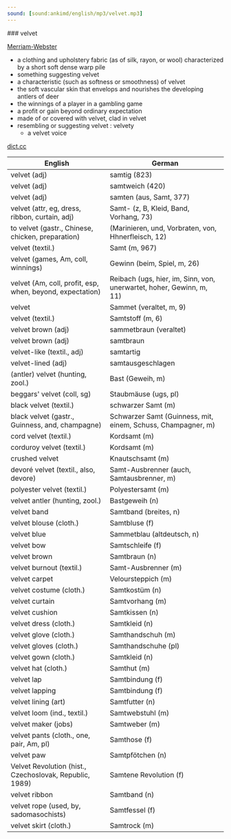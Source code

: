 ```yaml
---
sound: [sound:ankimd/english/mp3/velvet.mp3]
---
```


\### velvet

[Merriam-Webster](https://www.merriam-webster.com/dictionary/velvet)

- a clothing and upholstery fabric (as of silk, rayon, or wool) characterized by a short soft dense warp pile
- something suggesting velvet
- a characteristic (such as softness or smoothness) of velvet
- the soft vascular skin that envelops and nourishes the developing antlers of deer
- the winnings of a player in a gambling game
- a profit or gain beyond ordinary expectation
- made of or covered with velvet, clad in velvet
- resembling or suggesting velvet : velvety
    - a velvet voice

[dict.cc](https://www.dict.cc/velvet)

| English        | German       |
| -------------- | ------------ |
| velvet (adj) | samtig (823) |
| velvet (adj) | samtweich (420) |
| velvet (adj) | samten (aus, Samt, 377) |
| velvet (attr, eg, dress, ribbon, curtain, adj) | Samt- (z, B, Kleid, Band, Vorhang, 73) |
| to velvet (gastr., Chinese, chicken, preparation) |  (Marinieren, und, Vorbraten, von, Hhnerfleisch, 12) |
| velvet (textil.) | Samt (m, 967) |
| velvet (games, Am, coll, winnings) | Gewinn (beim, Spiel, m, 26) |
| velvet (Am, coll, profit, esp, when, beyond, expectation) | Reibach (ugs, hier, im, Sinn, von, unerwartet, hoher, Gewinn, m, 11) |
| velvet | Sammet (veraltet, m, 9) |
| velvet (textil.) | Samtstoff (m, 6) |
| velvet brown (adj) | sammetbraun (veraltet) |
| velvet brown (adj) | samtbraun |
| velvet-like (textil., adj) | samtartig |
| velvet-lined (adj) | samtausgeschlagen |
| (antler) velvet (hunting, zool.) | Bast (Geweih, m) |
| beggars' velvet (coll, sg) | Staubmäuse (ugs, pl) |
| black velvet (textil.) | schwarzer Samt (m) |
| black velvet (gastr., Guinness, and, champagne) | Schwarzer Samt (Guinness, mit, einem, Schuss, Champagner, m) |
| cord velvet (textil.) | Kordsamt (m) |
| corduroy velvet (textil.) | Kordsamt (m) |
| crushed velvet | Knautschsamt (m) |
| devoré velvet (textil., also, devore) | Samt-Ausbrenner (auch, Samtausbrenner, m) |
| polyester velvet (textil.) | Polyestersamt (m) |
| velvet antler (hunting, zool.) | Bastgeweih (n) |
| velvet band | Samtband (breites, n) |
| velvet blouse (cloth.) | Samtbluse (f) |
| velvet blue | Sammetblau (altdeutsch, n) |
| velvet bow | Samtschleife (f) |
| velvet brown | Samtbraun (n) |
| velvet burnout (textil.) | Samt-Ausbrenner (m) |
| velvet carpet | Veloursteppich (m) |
| velvet costume (cloth.) | Samtkostüm (n) |
| velvet curtain | Samtvorhang (m) |
| velvet cushion | Samtkissen (n) |
| velvet dress (cloth.) | Samtkleid (n) |
| velvet glove (cloth.) | Samthandschuh (m) |
| velvet gloves (cloth.) | Samthandschuhe (pl) |
| velvet gown (cloth.) | Samtkleid (n) |
| velvet hat (cloth.) | Samthut (m) |
| velvet lap | Samtbindung (f) |
| velvet lapping | Samtbindung (f) |
| velvet lining (art) | Samtfutter (n) |
| velvet loom (ind., textil.) | Samtwebstuhl (m) |
| velvet maker (jobs) | Samtweber (m) |
| velvet pants (cloth., one, pair, Am, pl) | Samthose (f) |
| velvet paw | Samtpfötchen (n) |
| Velvet Revolution (hist., Czechoslovak, Republic, 1989) | Samtene Revolution (f) |
| velvet ribbon | Samtband (n) |
| velvet rope (used, by, sadomasochists) | Samtfessel (f) |
| velvet skirt (cloth.) | Samtrock (m) |
